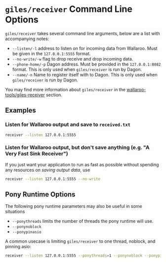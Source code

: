 # `giles/receiver` Command Line Options

`giles/receiver` takes several command line arguments, below are a list with accompanying notes:

* `--listen/-l` address to listen on for incoming data from Wallaroo. Must be given in the `127.0.0.1:5555` format.
* `--no-write/-w` flag to drop receive and drop incoming data.
* `--phone-home/-p` Dagon address. Must be provided in the `127.0.0.1:8082` format. This is only used when `giles/receiver` is run by Dagon.
* `--name/-n` Name to register itself with to Dagon. This is only used when `giles/receiver` is run by Dagon.


You may find more information about `giles/receiver` in the [wallaroo-tools/giles-receiver](/book/wallaroo-tools/giles-receiver.md) section.

## Examples

### Listen for Wallaroo output and save to `received.txt`

```bash
receiver --listen 127.0.0.1:5555
```

### Listen for Wallaroo output, but don't save anything (e.g. "A Very Fast Sink Receiver")

If you just want your application to run as fast as possible without spending any resources on _saving output data_, use

```bash
receiver --listen 127.0.0.1:5555 --no-write
```

## Pony Runtime Options

The following pony runtime parameters may also be useful in some situations

* `--ponythreads` limits the number of threads the pony runtime will use.
* `--ponynoblock`
* `--ponypinasio`

A common usecase is limiting `giles/receiver` to one thread, noblock, and pinning asio:

```bash
receiver --listen 127.0.0.1:5555 --ponythreads=1 --ponynoblock --ponypinasio
```
